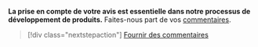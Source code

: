 **La prise en compte de votre avis est essentielle dans notre processus de développement de produits.** Faites-nous part de vos [commentaires](https://aka.ms/vsce-product-survey).

> [!div class="nextstepaction"]
> [Fournir des commentaires](https://aka.ms/vsce-product-survey)
